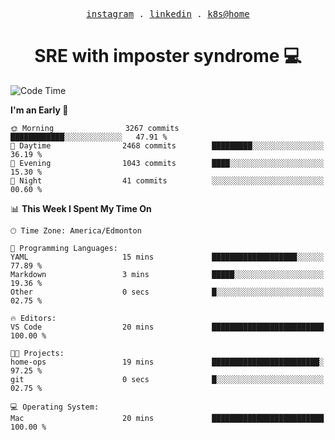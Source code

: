 <p align="center">
  <samp>
    <a href="https://www.instagram.com/lildrunkensmurf/">instagram</a> .
    <a href="https://www.linkedin.com/in/joryirving/">linkedin</a> .
    <a href="https://github.com/joryirving/k3s-home-cluster">k8s@home</a>
  </samp>
</p>

<h1 align="center">
  SRE with imposter syndrome 💻
</h1>

<!--START_SECTION:waka-->
![Code Time](http://img.shields.io/badge/Code%20Time-128%20hrs%2030%20mins-blue)

**I'm an Early 🐤** 

```text
🌞 Morning                3267 commits        ████████████░░░░░░░░░░░░░   47.91 % 
🌆 Daytime                2468 commits        █████████░░░░░░░░░░░░░░░░   36.19 % 
🌃 Evening                1043 commits        ████░░░░░░░░░░░░░░░░░░░░░   15.30 % 
🌙 Night                  41 commits          ░░░░░░░░░░░░░░░░░░░░░░░░░   00.60 % 
```


📊 **This Week I Spent My Time On** 

```text
🕑︎ Time Zone: America/Edmonton

💬 Programming Languages: 
YAML                     15 mins             ███████████████████░░░░░░   77.89 % 
Markdown                 3 mins              █████░░░░░░░░░░░░░░░░░░░░   19.36 % 
Other                    0 secs              █░░░░░░░░░░░░░░░░░░░░░░░░   02.75 % 

🔥 Editors: 
VS Code                  20 mins             █████████████████████████   100.00 % 

🐱‍💻 Projects: 
home-ops                 19 mins             ████████████████████████░   97.25 % 
git                      0 secs              █░░░░░░░░░░░░░░░░░░░░░░░░   02.75 % 

💻 Operating System: 
Mac                      20 mins             █████████████████████████   100.00 % 
```


<!--END_SECTION:waka-->